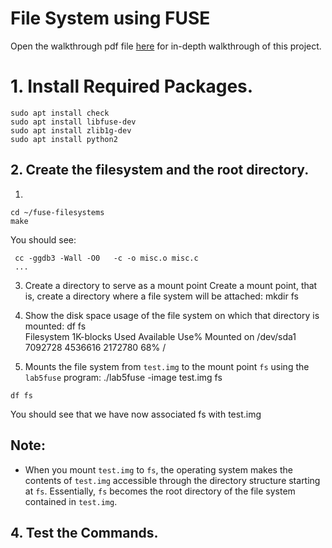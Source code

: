 # File System using FUSE
Open the walkthrough pdf file [here](https://github.com/freecode23/fuse-file-systems/blob/main/walkthrough.pdf) for in-depth walkthrough of this project.

# 1. Install Required Packages.
```
sudo apt install check
sudo apt install libfuse-dev
sudo apt install zlib1g-dev
sudo apt install python2
```

## 2. Create the filesystem and the root directory.
1. 
```
cd ~/fuse-filesystems
make 
```
You should see:
```
 cc -ggdb3 -Wall -O0   -c -o misc.o misc.c
 ...
```
3. Create a directory to serve as a mount point
Create a mount point, that is, create a directory where a file system will be attached:
mkdir fs   

4. Show the disk space usage of the file system on which that directory is mounted:
df fs        
 Filesystem     1K-blocks    Used Available Use% Mounted on
 /dev/sda1        7092728 4536616   2172780  68% /


5. Mounts the file system from `test.img` to the mount point `fs` using the `lab5fuse` program:
./lab5fuse -image test.img fs
```
df fs
```

You should see that we have now associated fs with test.img

## Note:
- When you mount `test.img` to `fs`, the operating system makes the contents of `test.img` accessible through the directory structure starting at `fs`. Essentially, `fs` becomes the root directory of the file system contained in `test.img`.

## 4. Test the Commands.

##